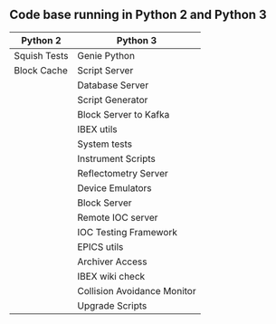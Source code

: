 ## Code base running in Python 2 and Python 3

| Python 2| Python 3|
| ------ | ----  |
| Squish Tests | Genie Python |
| Block Cache | Script Server |
| | Database Server |
| | Script Generator |
| | Block Server to Kafka |
| | IBEX utils |
| | System tests |
| | Instrument Scripts
| | Reflectometry Server
| | Device Emulators |
| | Block Server |
| | Remote IOC server |
| | IOC Testing Framework |
| | EPICS utils |
| | Archiver Access |
| | IBEX wiki check |
| | Collision Avoidance Monitor |
| | Upgrade Scripts |
